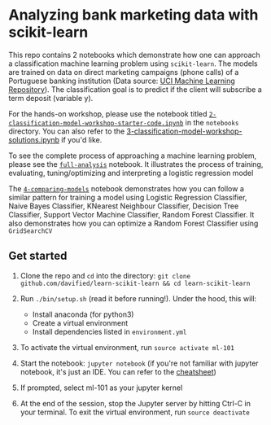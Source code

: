 # Analyzing bank marketing data with scikit-learn

This repo contains 2 notebooks which demonstrate how one can approach a classification machine learning problem using `scikit-learn`. The models are trained on data on direct marketing campaigns (phone calls) of a Portuguese banking institution (Data source: [UCI Machine Learning Repository](http://archive.ics.uci.edu/ml/datasets/Bank+Marketing)). The classification goal is to predict if the client will subscribe a term deposit (variable y).

For the hands-on workshop, please use the notebook titled  [`2-classification-model-workshop-starter-code.ipynb`](https://github.com/davified/learn-scikit-learn/blob/master/notebooks/2-classification-model-workshop-starter-code.ipynb) in the `notebooks` directory. You can also refer to the [3-classification-model-workshop-solutions.ipynb](https://github.com/davified/learn-scikit-learn/blob/master/notebooks/3-classification-model-workshop-solutions.ipynb) if you'd like.

To see the complete process of approaching a machine learning problem, please see the [`full-analysis`](https://github.com/davified/learn-scikit-learn/blob/master/notebooks/full-analysis.ipynb) notebook. It illustrates the process of training, evaluating, tuning/optimizing and interpreting a logistic regression model

The [`4-comparing-models`](https://github.com/davified/learn-scikit-learn/blob/master/notebooks/4-comparing-models.ipynb) notebook demonstrates how you can follow a similar pattern for training a model using Logistic Regression Classifier, Naive Bayes Classifier, KNearest Neighbour Classifier, Decision Tree Classifier, Support Vector Machine Classifier, Random Forest Classifier. It also demonstrates how you can optimize a Random Forest Classifier using `GridSearchCV`

## Get started

1. Clone the repo and `cd` into the directory: `git clone github.com/davified/learn-scikit-learn && cd learn-scikit-learn`

2. Run `./bin/setup.sh` (read it before running!). Under the hood, this will:
	- Install anaconda (for python3)
	- Create a virtual environment
	- Install dependencies listed in `environment.yml`

3. To activate the virtual environment, run `source activate ml-101`

4. Start the notebook: `jupyter notebook` (if you're not familiar with jupyter notebook, it's just an IDE. You can refer to the [cheatsheet](https://www.cheatography.com/weidadeyue/cheat-sheets/jupyter-notebook/))

5. If prompted, select ml-101 as your jupyter kernel

6. At the end of the session, stop the Jupyter server by hitting Ctrl-C in your terminal. To exit the virtual environment, run `source deactivate`

